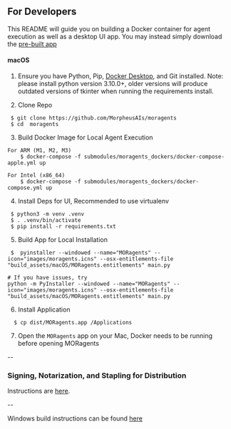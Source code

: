 ## For Developers

This README will guide you on building a Docker container for agent execution as well as a desktop UI app.
You may instead simply download the [pre-built app](../../README.md)

#### macOS
1. Ensure you have Python, Pip, [Docker Desktop](https://www.docker.com/products/docker-desktop/), and Git installed. Note: please install python version 3.10.0+, older versions will produce outdated versions of tkinter when running the requirements install.


2. Clone Repo
```shell
 $ git clone https://github.com/MorpheusAIs/moragents
 $ cd  moragents
```

3. Build Docker Image for Local Agent Execution

```shell
For ARM (M1, M2, M3) 
    $ docker-compose -f submodules/moragents_dockers/docker-compose-apple.yml up

For Intel (x86_64)
    $ docker-compose -f submodules/moragents_dockers/docker-compose.yml up
```


4. Install Deps for UI, Recommended to use virtualenv
```shell
 $ python3 -m venv .venv
 $ . .venv/bin/activate
 $ pip install -r requirements.txt
```

5. Build App for Local Installation
```shell
 $  pyinstaller --windowed --name="MORagents" --icon="images/moragents.icns" --osx-entitlements-file "build_assets/macOS/MORagents.entitlements" main.py
```
    # If you have issues, try
    python -m PyInstaller --windowed --name="MORagents" --icon="images/moragents.icns" --osx-entitlements-file "build_assets/macOS/MORagents.entitlements" main.py

6. Install Application 
```shell
  $ cp dist/MORagents.app /Applications
```

7. Open the ```MORagents``` app on your Mac, Docker needs to be running before opening MORagents

--
### Signing, Notarization, and Stapling for Distribution
Instructions are [here](Packaging_Instructions_macOS.md).

--


Windows build instructions can be found [here](../windows/README_WINDOWS_DEV_BUILD.md)
